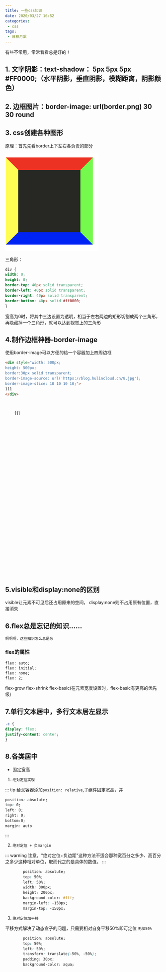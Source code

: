 ```yaml
---
title: 一些css知识
date: 2020/03/27 16:52
categories: 
 - css
tags: 
 - 日积月累
---
```

有些不常用，常常看看总是好的！
<!-- more -->

## 1. 文字阴影：text-shadow： 5px 5px 5px #FF0000;（水平阴影，垂直阴影，模糊距离，阴影颜色）

## 2. 边框图片：border-image: url(border.png) 30 30 round

## 3. css创建各种图形

原理：首先先看border上下左右各负责的部分

![border](/css-border.png)

三角形：
````css
div {
width: 0;
height: 0;
border-top: 40px solid transparent;
border-left: 40px solid transparent;
border-right: 40px solid transparent;
border-bottom: 40px solid #ff0000;
}
````

宽高为0时，将其中三边设置为透明，相当于左右两边的矩形切割成两个三角形，再隐藏掉一个三角形，就可以达到视觉上的三角形


## 4.制作边框神器-border-image
使用border-image可以方便的给一个容器加上四周边框

```html
<div style="width: 500px;
height: 500px;
border:30px solid transparent;
border-image-source: url('https://blog.hulincloud.cn/8.jpg');
border-image-slice: 10 10 10 10;">
111
</div>
```

<div style="width: 500px;
height: 500px;
border:30px solid transparent;
border-image-source: url('https://blog.hulincloud.cn/8.jpg');
border-image-slice: 10 10 10 10;">
111
</div>

## 5.visible和display:none的区别

visible让元素不可见后还占用原来的空间，
display:none则不占用原有位置，直接消失

## 6.flex总是忘记的知识……
`啊啊啊，这些知识怎么总是忘`

### flex的属性

````
flex: auto;
flex: initial;
flex: none;
flex: 2;
````
flex-grow flex-shrink flex-basic(在元素宽度设置时，flex-basic有更高的优先级)

## 7.单行文本居中，多行文本居左显示

```css
.c {
display: flex;
justify-content: center;
}
```

## 8.各类居中

- 固定宽高

1. `绝对定位实现`

::: tip
  给父容器添加`position: relative`,子组件固定宽高，并
```css
position: absolute;
top: 0;
left: 0;
right: 0;
bottom:0;
margin: auto
```
:::


2. `绝对定位 + 负margin`

::: warning
注意，"绝对定位+负边距"这种方法不适合那种宽百分之多少、高百分之多少这种相对单位，取而代之的是具体的数值。
:::

```css
        position: absolute;
        top: 50%;
        left: 50%;
        width: 300px;
        height: 200px;
        background-color: #fff;
        margin-left: -150px;
        margin-top: -150px;
```

3. `绝对定位加平移`

平移方式解决了动态盒子的问题，只需要相对自身平移50%即可定位
`无脑50%`
```css
        position: absolute;
        top: 50%;
        left: 50%;
        transform: translate(-50%, -50%);
        padding: 30px;
        background-color: aqua;
```
